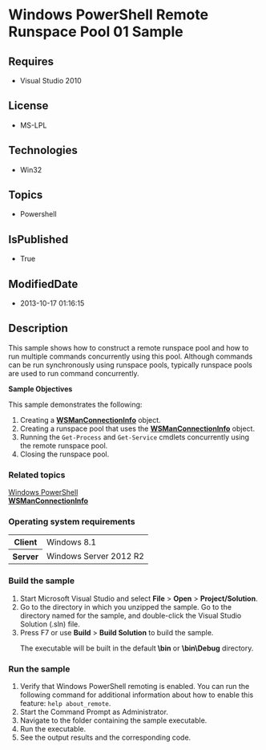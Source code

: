 # Windows PowerShell Remote Runspace Pool 01 Sample
## Requires
* Visual Studio 2010
## License
* MS-LPL
## Technologies
* Win32
## Topics
* Powershell
## IsPublished
* True
## ModifiedDate
* 2013-10-17 01:16:15
## Description

<div id="mainSection">
<p>This sample shows how to construct a remote runspace pool and how to run multiple commands concurrently using this pool. Although commands can be run synchronously using runspace pools, typically runspace pools are used to run command concurrently.
</p>
<p><b>Sample Objectives</b></p>
<p>This sample demonstrates the following:</p>
<ol>
<li>Creating a <a href="http://msdn.microsoft.com/en-us/library/windows/desktop/dd182592">
<b>WSManConnectionInfo</b></a> object. </li><li>Creating a runspace pool that uses the <a href="http://msdn.microsoft.com/en-us/library/windows/desktop/dd182592">
<b>WSManConnectionInfo</b></a> object. </li><li>Running the <code>Get-Process</code> and <code>Get-Service</code> cmdlets concurrently using the remote runspace pool.
</li><li>Closing the runspace pool. </li></ol>
<p></p>
<h3><a id="related_topics"></a>Related topics</h3>
<dl><dt><a href="http://go.microsoft.com/fwlink/?LinkID=178145">Windows PowerShell</a>
</dt><dt><a href="http://msdn.microsoft.com/en-us/library/windows/desktop/dd182592"><b>WSManConnectionInfo</b></a>
</dt></dl>
<h3>Operating system requirements</h3>
<table>
<tbody>
<tr>
<th>Client</th>
<td><dt>Windows&nbsp;8.1 </dt></td>
</tr>
<tr>
<th>Server</th>
<td><dt>Windows Server&nbsp;2012&nbsp;R2 </dt></td>
</tr>
</tbody>
</table>
<h3>Build the sample</h3>
<p></p>
<ol>
<li>Start Microsoft Visual Studio and select <b>File</b> &gt; <b>Open</b> &gt; <b>
Project/Solution</b>. </li><li>Go to the directory in which you unzipped the sample. Go to the directory named for the sample, and double-click the Visual Studio Solution (.sln) file.
</li><li>Press F7 or use <b>Build</b> &gt; <b>Build Solution</b> to build the sample.
<p>The executable will be built in the default<b> \bin</b> or <b>\bin\Debug</b> directory.</p>
</li></ol>
<p></p>
<h3>Run the sample</h3>
<p></p>
<ol>
<li>Verify that Windows PowerShell remoting is enabled. You can run the following command for additional information about how to enable this feature:
<code>help about_remote</code>. </li><li>Start the Command Prompt as Administrator. </li><li>Navigate to the folder containing the sample executable. </li><li>Run the executable. </li><li>See the output results and the corresponding code. </li></ol>
<p></p>
</div>
